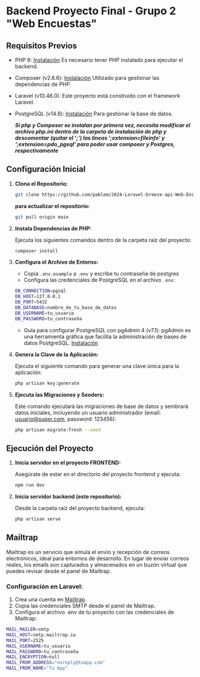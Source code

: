 # Backend Proyecto Final - Grupo 2 "Web Encuestas" 

## Requisitos Previos

- PHP 8: [Instalación](https://www.php.net/manual/en/install.php) Es necesario tener PHP instalado para ejecutar el backend.
- Composer (v2.6.6): [Instalación](https://getcomposer.org/doc/00-intro.md) Utilizado para gestionar las dependencias de PHP.
- Laravel (v10.46.0): Este proyecto está construido con el framework Laravel.
- PostgreSQL (v14.8): [Instalación](https://www.postgresql.org/download/) Para gestionar la base de datos.


    ***Si php y Composer se instalan por primera vez, necesita modificar el archivo php.ini dentro de la carpeta de instalación de php y descomentar (quitar el ';') las líneas ';extension=fileinfo' y ';extension=pdo_pgsql' para poder usar composer y Postgres, respectivamente***
  
## Configuración Inicial

1. **Clona el Repositorio:**

   ```bash
   git clone https://github.com/pablem/2024-Laravel-breeze-api-Web-Encuestas.git
   ```
    **para actualizar el repositorio:**
   ```bash
   git pull origin main
   ```
   
3. **Instala Dependencias de PHP:**

    Ejecuta los siguientes comandos dentro de la carpeta raíz del proyecto:

    ```bash
    composer install
    ```

4. **Configura el Archivo de Entorno:**
    - Copia `.env.example` a `.env` y escribe tu contraseña de postgres 
    - Configura las credenciales de PostgreSQL en el archivo `.env`:
    ```bash
    DB_CONNECTION=pgsql
    DB_HOST=127.0.0.1
    DB_PORT=5432
    DB_DATABASE=nombre_de_tu_base_de_datos
    DB_USERNAME=tu_usuario
    DB_PASSWORD=tu_contraseña
    ```
    - Guía para configurar PostgreSQL con pgAdmin 4 (v7.1): pgAdmin es una herramienta gráfica que facilita la administración de bases de datos PostgreSQL. [Instalación](https://www.pgadmin.org/download/pgadmin-4-windows/)

5. **Genera la Clave de la Aplicación:**
    
    Ejecuta el siguiente comando para generar una clave única para la aplicación:

    ```bash
    php artisan key:generate
    ```

6. **Ejecuta las Migraciones y Seeders:**

    Este comando ejecutará las migraciones de base de datos y sembrará datos iniciales, incluyendo un usuario administrador (email: usuario@super.com, password: 123456):

    ```bash
    php artisan migrate:fresh --seed
    ```

## Ejecución del Proyecto

1. **Inicia servidor en el proyecto FRONTEND:**

    Asegúrate de estar en el directorio del proyecto frontend y ejecuta:

    ```bash
    npm run dev
    ```

2. **Inicia servidor backend (este repositorio):**

    Desde la carpeta raíz del proyecto backend, ejecuta:

    ```bash
    php artisan serve
    ```

## Mailtrap

Mailtrap es un servicio que simula el envío y recepción de correos electrónicos, ideal para entornos de desarrollo. En lugar de enviar correos reales, los emails son capturados y almacenados en un buzón virtual que puedes revisar desde el panel de Mailtrap.

### Configuración en Laravel:

1. Crea una cuenta en [Mailtrap](https://mailtrap.io/).
2. Copia las credenciales SMTP desde el panel de Mailtrap.
3. Configura el archivo .env de tu proyecto con las credenciales de Mailtrap:

```bash
MAIL_MAILER=smtp
MAIL_HOST=smtp.mailtrap.io
MAIL_PORT=2525
MAIL_USERNAME=tu_usuario
MAIL_PASSWORD=tu_contraseña
MAIL_ENCRYPTION=null
MAIL_FROM_ADDRESS="noreply@tuapp.com"
MAIL_FROM_NAME="Tu App"
```
